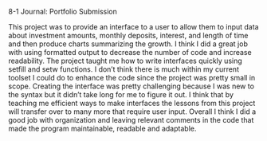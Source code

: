 8-1 Journal: Portfolio Submission

This project was to provide an interface to a user to allow them to input data about investment amounts, monthly deposits, interest, and length of time and then produce charts summarizing the growth.  I think I did a great job with using formatted output to decrease the number of code and increase readability.  The project taught me how to write interfaces quickly using setfill and setw functions.  I don’t think there is much within my current toolset I could do to enhance the code since the project was pretty small in scope.  Creating the interface was pretty challenging because I was new to the syntax but it didn’t take long for me to figure it out.  I think that by teaching me efficient ways to make interfaces the lessons from this project will transfer over to many more that require user input.  Overall I think I did a good job with organization and leaving relevant comments in the code that made the program maintainable, readable and adaptable.
